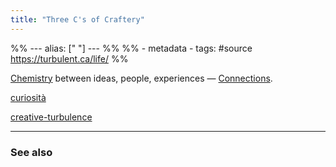 ```yaml
---
title: "Three C's of Craftery"
---
```

%% ---
alias: [" "]
--- %%
%% - metadata
	- tags: #source https://turbulent.ca/life/
%%

[Chemistry](Chemistry.md) between ideas, people, experiences — [Connections](Connections.md).

[curiosità](curiosità.md)

[creative-turbulence](creative-turbulence.md)

-------------
### See also
